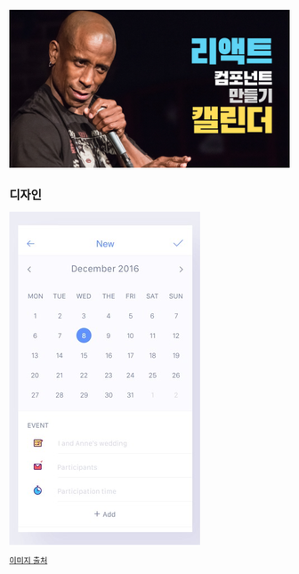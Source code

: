 ![Thumbnail](./doc/thumbnail.png)

## 디자인

![Design](./doc/design.jpg)

[이미지 출처](https://www.justinmind.com/blog/best-calendar-app-designs-and-how-to-prototype-your-own/)